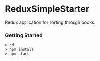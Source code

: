 # ReduxSimpleStarter

Redux application for sorting through books. 

### Getting Started

```
> cd
> npm install
> npm start
```
